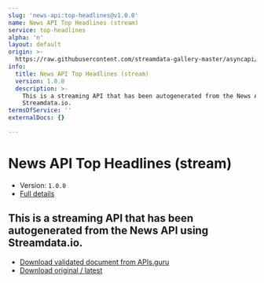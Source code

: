 ```yaml
---
slug: 'news-api:top-headlines@v1.0.0'
name: News API Top Headlines (stream)
service: top-headlines
alpha: 'n'
layout: default
origin: >-
  https://raw.githubusercontent.com/streamdata-gallery-master/asyncapi/master/_listings/news-api/news-api-top-headlines-stream-async.md
info:
  title: News API Top Headlines (stream)
  version: 1.0.0
  description: >-
    This is a streaming API that has been autogenerated from the News API using
    Streamdata.io.
termsOfService: ''
externalDocs: {}

---
```

# News API Top Headlines (stream)

* Version: `1.0.0`
* [Full details](../html/news-api:top-headlines@v1.0.0.html)



## This is a streaming API that has been autogenerated from the News API using Streamdata.io.



* [Download validated document from APIs.guru](https://raw.githubusercontent.com/APIs-guru/asyncapi-directory/master/docs/APIs/news-api%3Atop-headlines%40v1.0.0.yaml)
* [Download original / latest](https://raw.githubusercontent.com/streamdata-gallery-master/asyncapi/master/_listings/news-api/news-api-top-headlines-stream-async.md)

<script type="application/ld+json">
{
  "@context": "http://schema.org/",
  "@type": "WebAPI",
  "description": "This is a streaming API that has been autogenerated from the News API using Streamdata.io.",
  "documentation": "",

  "name": "News API Top Headlines (stream)"
}
</script>
